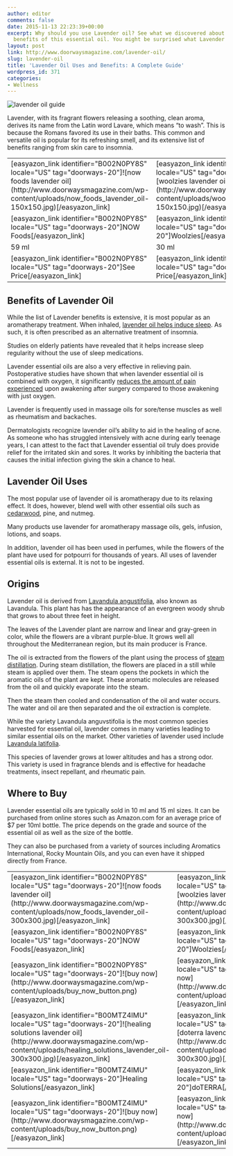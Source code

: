 ```yaml
---
author: editor
comments: false
date: 2015-11-13 22:23:39+00:00
excerpt: Why should you use Lavender oil? See what we discovered about the health
  benefits of this essential oil. You might be surprised what Lavender can do.
layout: post
link: http://www.doorwaysmagazine.com/lavender-oil/
slug: lavender-oil
title: 'Lavender Oil Uses and Benefits: A Complete Guide'
wordpress_id: 371
categories:
- Wellness
---
```


![lavender oil guide](http://www.doorwaysmagazine.com/wp-content/uploads/lavender_oil_guide.jpg)

Lavender, with its fragrant flowers releasing a soothing, clean aroma, derives its name from the Latin word Lavare, which means “to wash”. This is because the Romans favored its use  in their baths. This common and versatile oil is popular for its refreshing smell, and its extensive list of benefits ranging from skin care to insomnia.

<table >
<tr >

<td >[easyazon_link identifier="B002N0PY8S" locale="US" tag="doorways-20"]![now foods lavender oil](http://www.doorwaysmagazine.com/wp-content/uploads/now_foods_lavender_oil-150x150.jpg)[/easyazon_link]
</td>

<td >[easyazon_link identifier="B00IXPC50W" locale="US" tag="doorways-20"]![woolzies lavender oil](http://www.doorwaysmagazine.com/wp-content/uploads/woolzies_lavender_oil-150x150.jpg)[/easyazon_link]
</td>

<td >[easyazon_link identifier="B00MTZ4IMU" locale="US" tag="doorways-20"]![healing solutions lavender oil](http://www.doorwaysmagazine.com/wp-content/uploads/healing_solutions_lavender_oil-150x150.jpg)[/easyazon_link]
</td>

<td >[easyazon_link identifier="B004O25R8A" locale="US" tag="doorways-20"]![doterra lavender oil](http://www.doorwaysmagazine.com/wp-content/uploads/doterra_lavender_oil-150x150.jpg)[/easyazon_link]
</td>
</tr>
<tr >

<td >[easyazon_link identifier="B002N0PY8S" locale="US" tag="doorways-20"]NOW Foods[/easyazon_link]
</td>

<td >[easyazon_link identifier="B00IXPC50W" locale="US" tag="doorways-20"]Woolzies[/easyazon_link]
</td>

<td >[easyazon_link identifier="B00MTZ4IMU" locale="US" tag="doorways-20"]Healing Solutions[/easyazon_link]
</td>

<td >[easyazon_link identifier="B004O25R8A" locale="US" tag="doorways-20"]doTERRA[/easyazon_link]
</td>
</tr>
<tr >

<td >59 ml
</td>

<td >30 ml
</td>

<td >10 ml
</td>

<td >15 ml
</td>
</tr>
<tr >

<td >[easyazon_link identifier="B002N0PY8S" locale="US" tag="doorways-20"]See Price[/easyazon_link]
</td>

<td >[easyazon_link identifier="B00IXPC50W" locale="US" tag="doorways-20"]See Price[/easyazon_link]
</td>

<td >[easyazon_link identifier="B00MTZ4IMU" locale="US" tag="doorways-20"]See Price[/easyazon_link]
</td>

<td >[easyazon_link identifier="B004O25R8A" locale="US" tag="doorways-20"]See Price[/easyazon_link]
</td>
</tr>
</table>



## Benefits of Lavender Oil



While the list of Lavender benefits is extensive, it is most popular as an aromatherapy treatment. When inhaled, [lavender oil helps induce sleep](http://healthpsych.psy.vanderbilt.edu/2009/LavenderSleep.htm). As such, it is often prescribed as an alternative treatment of insomnia. 

Studies on elderly patients have revealed that it helps increase sleep regularity without the use of sleep medications. 

Lavender essential oils are also a very effective in relieving pain. Postoperative studies have shown that when lavender essential oil is combined with oxygen, it significantly [reduces the amount of pain experienced](http://www.nlm.nih.gov/medlineplus/druginfo/natural/838.html) upon awakening after surgery compared to those awakening with just oxygen.  

Lavender is frequently used in massage oils for sore/tense muscles as well as rheumatism and backaches. 

Dermatologists recognize lavender oil’s ability to aid in the healing of acne. As someone who has struggled intensively with acne during early teenage years, I can attest to the fact that Lavender essential oil truly does provide relief for the irritated skin and sores. It works by inhibiting the bacteria that causes the initial infection giving the skin a chance to heal. 



## Lavender Oil Uses



The most popular use of lavender oil is aromatherapy due to its relaxing effect. It does, however, blend well with other essential oils such as [cedarwood](http://www.doorwaysmagazine.com/cedarwood-essential-oil/), pine, and nutmeg. 

Many products use lavender for aromatherapy massage oils, gels, infusion, lotions, and soaps.

In addition, lavender oil has been used in perfumes, while the flowers of the plant have used for potpourri for thousands of years.  All uses of lavender essential oils is external. It is not to be ingested. 



## Origins



Lavender oil is derived from [Lavandula angustifolia](http://en.wikipedia.org/wiki/Lavandula_angustifolia), also known as Lavandula. This plant has has the appearance of an evergreen woody shrub that grows to about three feet in height. 

The leaves of the Lavender plant are narrow and linear and gray-green in color, while the flowers are a vibrant purple-blue. It grows well all throughout the Mediterranean region, but its main producer is France. 

The oil is extracted from the flowers of the plant using the process of [steam distillation](http://en.wikipedia.org/wiki/Steam_distillation). During steam distillation, the flowers are placed in a still while steam is applied over them. The steam opens the pockets in which the aromatic oils of the plant are kept. These aromatic molecules are released from the oil and quickly evaporate into the steam. 

Then the steam then cooled and condensation of the oil and water occurs. The water and oil are then separated and the oil extraction is complete. 

While the variety Lavandula anguvstifolia is the most common species harvested for essential oil, lavender comes in many varieties leading to similar essential oils on the market. Other varieties of lavender used include [Lavandula latifolia](http://en.wikipedia.org/wiki/Lavandula_latifolia). 

This species of lavender grows at lower altitudes and has a strong odor. This variety is used in fragrance blends and is effective for headache treatments, insect repellant, and rheumatic pain.  



## Where to Buy



Lavender essential oils are typically sold in 10 ml and 15 ml sizes. It can be purchased from online stores such as Amazon.com for an average price of $7 per 10ml bottle. The price depends on the grade and source of the essential oil as well as the size of the bottle. 

They can also be purchased from a variety of sources including Aromatics International, Rocky Mountain Oils, and you can even have it shipped directly from France.

<table >
<tr >

<td >[easyazon_link identifier="B002N0PY8S" locale="US" tag="doorways-20"]![now foods lavender oil](http://www.doorwaysmagazine.com/wp-content/uploads/now_foods_lavender_oil-300x300.jpg)[/easyazon_link]
</td>

<td >[easyazon_link identifier="B00IXPC50W" locale="US" tag="doorways-20"]![woolzies lavender oil](http://www.doorwaysmagazine.com/wp-content/uploads/woolzies_lavender_oil-300x300.jpg)[/easyazon_link]
</td>
</tr>
<tr >

<td >[easyazon_link identifier="B002N0PY8S" locale="US" tag="doorways-20"]NOW Foods[/easyazon_link]
</td>

<td >[easyazon_link identifier="B00IXPC50W" locale="US" tag="doorways-20"]Woolzies[/easyazon_link]
</td>
</tr>
<tr >

<td >[easyazon_link identifier="B002N0PY8S" locale="US" tag="doorways-20"]![buy now](http://www.doorwaysmagazine.com/wp-content/uploads/buy_now_button.png)[/easyazon_link]
</td>

<td >[easyazon_link identifier="B00IXPC50W" locale="US" tag="doorways-20"]![buy now](http://www.doorwaysmagazine.com/wp-content/uploads/buy_now_button.png)[/easyazon_link]
</td>
</tr>
<tr >

<td >[easyazon_link identifier="B00MTZ4IMU" locale="US" tag="doorways-20"]![healing solutions lavender oil](http://www.doorwaysmagazine.com/wp-content/uploads/healing_solutions_lavender_oil-300x300.jpg)[/easyazon_link]
</td>

<td >[easyazon_link identifier="B004O25R8A" locale="US" tag="doorways-20"]![doterra lavender oil](http://www.doorwaysmagazine.com/wp-content/uploads/doterra_lavender_oil-300x300.jpg)[/easyazon_link]
</td>
</tr>
<tr >

<td >[easyazon_link identifier="B00MTZ4IMU" locale="US" tag="doorways-20"]Healing Solutions[/easyazon_link]
</td>

<td >[easyazon_link identifier="B004O25R8A" locale="US" tag="doorways-20"]doTERRA[/easyazon_link]
</td>
</tr>
<tr >

<td >[easyazon_link identifier="B00MTZ4IMU" locale="US" tag="doorways-20"]![buy now](http://www.doorwaysmagazine.com/wp-content/uploads/buy_now_button.png)[/easyazon_link]
</td>

<td >[easyazon_link identifier="B004O25R8A" locale="US" tag="doorways-20"]![buy now](http://www.doorwaysmagazine.com/wp-content/uploads/buy_now_button.png)[/easyazon_link]
</td>
</tr>
</table>
